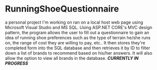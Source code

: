 # RunningShoeQuestionnaire
a personal project I'm working on ran on a local host web page using Microsoft Visual Studio and MS SQL. Using ASP.NET CORE's MVC design pattern, the program allows the user to fill out a questionnaire to gain an idea of running shoe preferences such as the type of terrain he/she runs on, the range of cost they are willing to pay, etc.. It then stores they're completed form into the SQL database and then retrieves it by ID to filter down a list of brands to recommend based on his/her answers. It will also allow the option to view all brands in the database. ***CURRENTLY IN PROGRESS***
